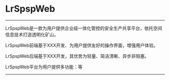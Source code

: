# LrSpspWeb

----
LrSpspWeb是一款为用户提供企业级一体化管控的安全生产共享平台，依托空间信息技术打造透明化矿山。

LrSpspWeb前端基于XXX开发、为用户提供友好的操作界面，增强用户体验。

LrSpspWeb后端基于XXX开发，其优势为轻量、简洁清晰、异步非阻塞。

LrSpspWeb平台为用户提供多功能：等

----